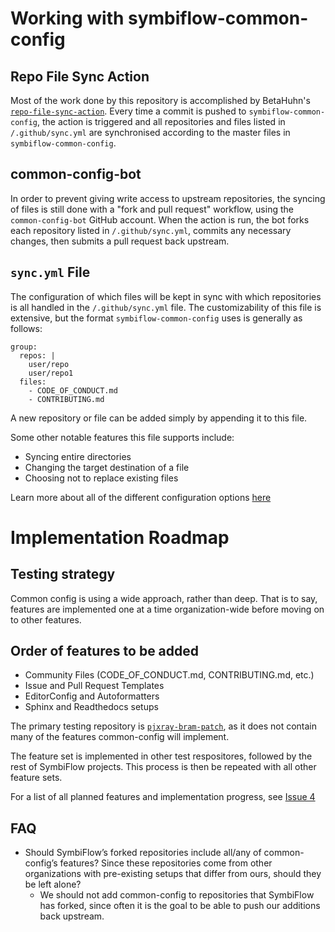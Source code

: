 # Working with symbiflow-common-config

## Repo File Sync Action

Most of the work done by this repository is accomplished by BetaHuhn's [`repo-file-sync-action`](https://github.com/marketplace/actions/repo-file-sync-action).
Every time a commit is pushed to `symbiflow-common-config`, the action is triggered and all repositories and files listed in `/.github/sync.yml` are synchronised according to the master files in `symbiflow-common-config`.

## common-config-bot

In order to prevent giving write access to upstream repositories, the syncing of files is still done with a "fork and pull request" workflow, using the `common-config-bot` GitHub account.
When the action is run, the bot forks each repository listed in `/.github/sync.yml`, commits any necessary changes, then submits a pull request back upstream.

## `sync.yml` File

The configuration of which files will be kept in sync with which repositories is all handled in the `/.github/sync.yml` file. 
The customizability of this file is extensive, but the format `symbiflow-common-config` uses is generally as follows:

```
group:
  repos: |
    user/repo
    user/repo1
  files: 
    - CODE_OF_CONDUCT.md
    - CONTRIBUTING.md
```
A new repository or file can be added simply by appending it to this file.

Some other notable features this file supports include:
- Syncing entire directories 
- Changing the target destination of a file
- Choosing not to replace existing files

Learn more about all of the different configuration options [here](https://github.com/marketplace/actions/repo-file-sync-action#%EF%B8%8F-sync-configuration)


# Implementation Roadmap

## Testing strategy

Common config is using a wide approach, rather than deep.
That is to say, features are implemented one at a time organization-wide before moving on to other features.

## Order of features to be added

- Community Files (CODE_OF_CONDUCT.md, CONTRIBUTING.md, etc.)
- Issue and Pull Request Templates
- EditorConfig and Autoformatters
- Sphinx and Readthedocs setups

The primary testing repository is [`pjxray-bram-patch`](https://github.com/SymbiFlow/prjxray-bram-patch), as it does not contain many of the features common-config will implement.

The feature set is implemented in other test respositores, followed by the rest of SymbiFlow projects.
This process is then be repeated with all other feature sets.

For a list of all planned features and implementation progress, see  [Issue 4](https://github.com/SymbiFlow/symbiflow-common-config/issues/4)

## FAQ

- Should SymbiFlow’s forked repositories include all/any of common-config’s features?
Since these repositories come from other organizations with pre-existing setups that differ from ours, should they be left alone?
  - We should not add common-config to repositories that SymbiFlow has forked, since often it is the goal to be able to push our additions back upstream.

